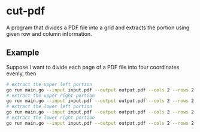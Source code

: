 # cut-pdf

A program that divides a PDF file into a grid and extracts the portion using given row and column information.

## Example

Suppose I want to divide each page of a PDF file into four coordinates evenly, then

```bash
# extract the upper left portion
go run main.go --input input.pdf --output output.pdf --cols 2 --rows 2 --row 1 --col 1
# extract the upper right portion
go run main.go --input input.pdf --output output.pdf --cols 2 --rows 2 --row 1 --col 2
# extract the lower left portion
go run main.go --input input.pdf --output output.pdf --cols 2 --rows 2 --row 2 --col 1
# extract the lower right portion
go run main.go --input input.pdf --output output.pdf --cols 2 --rows 2 --row 2 --col 2
```
